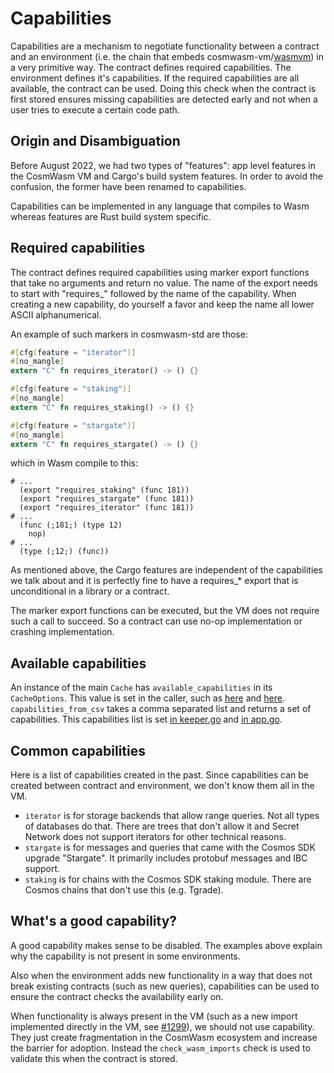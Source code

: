 # Capabilities

Capabilities are a mechanism to negotiate functionality between a contract and
an environment (i.e. the chain that embeds cosmwasm-vm/[wasmvm]) in a very
primitive way. The contract defines required capabilities. The environment
defines it's capabilities. If the required capabilities are all available, the
contract can be used. Doing this check when the contract is first stored ensures
missing capabilities are detected early and not when a user tries to execute a
certain code path.

## Origin and Disambiguation

Before August 2022, we had two types of "features": app level features in the
CosmWasm VM and Cargo's build system features. In order to avoid the confusion,
the former have been renamed to capabilities.

Capabilities can be implemented in any language that compiles to Wasm whereas
features are Rust build system specific.

## Required capabilities

The contract defines required capabilities using marker export functions that
take no arguments and return no value. The name of the export needs to start
with "requires\_" followed by the name of the capability. When creating a new
capability, do yourself a favor and keep the name all lower ASCII
alphanumerical.

An example of such markers in cosmwasm-std are those:

```rust
#[cfg(feature = "iterator")]
#[no_mangle]
extern "C" fn requires_iterator() -> () {}

#[cfg(feature = "staking")]
#[no_mangle]
extern "C" fn requires_staking() -> () {}

#[cfg(feature = "stargate")]
#[no_mangle]
extern "C" fn requires_stargate() -> () {}
```

which in Wasm compile to this:

```
# ...
  (export "requires_staking" (func 181))
  (export "requires_stargate" (func 181))
  (export "requires_iterator" (func 181))
# ...
  (func (;181;) (type 12)
    nop)
# ...
  (type (;12;) (func))
```

As mentioned above, the Cargo features are independent of the capabilities we
talk about and it is perfectly fine to have a requires\_\* export that is
unconditional in a library or a contract.

The marker export functions can be executed, but the VM does not require such a
call to succeed. So a contract can use no-op implementation or crashing
implementation.

## Available capabilities

An instance of the main `Cache` has `available_capabilities` in its
`CacheOptions`. This value is set in the caller, such as
[here](https://github.com/CosmWasm/wasmvm/blob/v1.0.0-rc.0/libwasmvm/src/cache.rs#L75)
and
[here](https://github.com/CosmWasm/wasmvm/blob/v1.0.0-rc.0/libwasmvm/src/cache.rs#L62).
`capabilities_from_csv` takes a comma separated list and returns a set of
capabilities. This capabilities list is set
[in keeper.go](https://github.com/CosmWasm/wasmd/blob/v0.27.0-rc0/x/wasm/keeper/keeper.go#L100)
and
[in app.go](https://github.com/CosmWasm/wasmd/blob/v0.27.0-rc0/app/app.go#L475-L496).

## Common capabilities

Here is a list of capabilities created in the past. Since capabilities can be
created between contract and environment, we don't know them all in the VM.

- `iterator` is for storage backends that allow range queries. Not all types of
  databases do that. There are trees that don't allow it and Secret Network does
  not support iterators for other technical reasons.
- `stargate` is for messages and queries that came with the Cosmos SDK upgrade
  "Stargate". It primarily includes protobuf messages and IBC support.
- `staking` is for chains with the Cosmos SDK staking module. There are Cosmos
  chains that don't use this (e.g. Tgrade).

## What's a good capability?

A good capability makes sense to be disabled. The examples above explain why the
capability is not present in some environments.

Also when the environment adds new functionality in a way that does not break
existing contracts (such as new queries), capabilities can be used to ensure the
contract checks the availability early on.

When functionality is always present in the VM (such as a new import implemented
directly in the VM, see [#1299]), we should not use capability. They just create
fragmentation in the CosmWasm ecosystem and increase the barrier for adoption.
Instead the `check_wasm_imports` check is used to validate this when the
contract is stored.

[wasmvm]: https://github.com/CosmWasm/wasmvm
[#1299]: https://github.com/CosmWasm/cosmwasm/pull/1299
